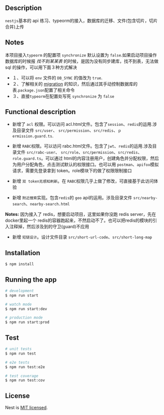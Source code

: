 ## Description

`nestjs`基本的 api 练习、typeorm的接入，数据库的迁移、文件(包含切片，切片合并)上传

## Notes

本项目接入`typeorm` 的配置项 `synchronize` 默认设置为 `false`.如果启动项目操作数据库的时候报 *找不到某某表* 的时候，是因为没有同步建库，找不到表，无法做 sql 的操作，可以用下面３种方式解决

- １、可以将 `env` 文件的 `DB_SYNC` 的值改为 `true`.
- ２、了解相关的 [migration](https://typeorm.bootcss.com/migrations) 的知识，然后通过其手动控制数据库的表.`package.json`配置了相关命令
- ３、直接`typeorm`在配置处写死 `synchronize` 为 `false`

## Functional description

- 新增了 `acl` 权限。可以访问 acl.html文件。包含了`session`、`redis`的运用.涉及目录文件 `src/user`、 `src/permission`、`src/redis`、`ｐermission.guard.ts`.

- 新增 `RABC`权限。可以访问 rabc.html文件。包含了`jwt`、`redis`的运用.涉及目录文件 `src/rabc-user`、 `src/role`、`src/permission`、`src/redis`、`role.guard.ts`。可以通过 html的内容注册用户，创建角色并分配权限，然后为用户分配角色，点击测试默认的权限接口。也可以用 `postman`、`apifox`模拟请求，需要先登录拿到 token。role模块下的做了权限限制接口

- 新增 `双 token无感知刷新`。在 `RABC`权限几乎上做了修改，可直接基于此访问体验

- 新增 `附近搜索`实现。包含`redis`的 `geo` api的运用。涉及目录文件 `src/nearby-search`、`nearby-search.html`


**Notes:** 因为接入了 redis，想要启动项目，这里如果你没跑 redis server，先在 docker里起一个 redis的容器跑起来，不然启动不了。也可以把redis的模块的引入注释掉，然后涉及到的守卫(guard)不应用

- 新增 `短链设计`。设计文件目录 `src/short-url-code`、`src/short-long-map`

## Installation

```bash
$ npm install
```

## Running the app

```bash
# development
$ npm run start

# watch mode
$ npm run start:dev

# production mode
$ npm run start:prod
```

## Test

```bash
# unit tests
$ npm run test

# e2e tests
$ npm run test:e2e

# test coverage
$ npm run test:cov
```

## License

Nest is [MIT licensed](LICENSE).
